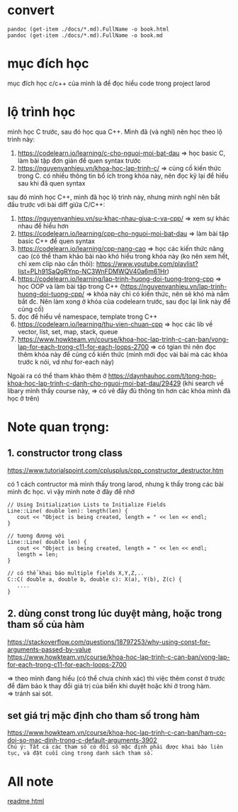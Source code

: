 # convert
```
pandoc (get-item ./docs/*.md).FullName -o book.html
pandoc (get-item ./docs/*.md).FullName -o book.md
```

# mục đích học

mục đích học c/c++ của mình là để đọc hiểu code trong project larod

# lộ trình học
mình học C trước, sau đó học qua C++. Mình đã (và nghĩ) nên học theo lộ trình này:
1. https://codelearn.io/learning/c-cho-nguoi-moi-bat-dau => học basic C, làm bài tập đơn giản để quen syntax trước
2. https://nguyenvanhieu.vn/khoa-hoc-lap-trinh-c/ => củng cố kiến thức trong C. có nhiều thông tin bổ ích trong khóa này, nên đọc kỹ lại để hiểu sau khi đã quen syntax

sau đó mình học C++, mình đã học lộ trình này, nhưng mình nghĩ nên bắt đầu trước với bài diff giữa C/C++:
1. https://nguyenvanhieu.vn/su-khac-nhau-giua-c-va-cpp/ => xem sự khác nhau để hiểu hơn 
2. https://codelearn.io/learning/cpp-cho-nguoi-moi-bat-dau => làm bài tập basic C++ để quen syntax
3. https://codelearn.io/learning/cpp-nang-cao => học các kiến thức nâng cao
(có thể tham khảo bài nào khó hiểu trong khóa này (ko nên xem hết, chỉ xem clip nào cần thôi): https://www.youtube.com/playlist?list=PLh91SaQgRYnp-NC3WnFDMWQV40a6m61Hr)
4. https://codelearn.io/learning/lap-trinh-huong-doi-tuong-trong-cpp => học OOP và làm bài tập trong C++
(https://nguyenvanhieu.vn/lap-trinh-huong-doi-tuong-cpp/ => khóa này chỉ có kiến thức, nên sẽ khó mà nắm bắt đc. Nên làm xong ở khóa của codelearn trước, sau đọc lại link này để củng cố)
5. đọc để hiểu về namespace, template trong C++
6. https://codelearn.io/learning/thu-vien-chuan-cpp => học các lib về vector, list, set, map, stack, queue
7. https://www.howkteam.vn/course/khoa-hoc-lap-trinh-c-can-ban/vong-lap-for-each-trong-c11-for-each-loops-2700 => có tgian thì nên đọc thêm khóa này để củng cố kiến thức (mình mới đọc vài bài mà các khóa trước k nói, vd như for-each này)


Ngoài ra có thể tham khảo thêm ở https://daynhauhoc.com/t/tong-hop-khoa-hoc-lap-trinh-c-danh-cho-nguoi-moi-bat-dau/29429 (khi search về libary mình thấy course này, => có vẻ đầy đủ thông tin hơn các khóa mình đã học ở trên)
# Note quan trọng:

## 1. constructor trong class
https://www.tutorialspoint.com/cplusplus/cpp_constructor_destructor.htm

có 1 cách contructor mà mình thấy trong larod, nhưng k thấy trong các bài mình đc học. vì vậy mình note ở đây để nhớ

```
// Using Initialization Lists to Initialize Fields
Line::Line( double len): length(len) {
   cout << "Object is being created, length = " << len << endl;
}

// tương đương với
Line::Line( double len) {
   cout << "Object is being created, length = " << len << endl;
   length = len;
}

// có thể khai báo multiple fields X,Y,Z,..
C::C( double a, double b, double c): X(a), Y(b), Z(c) {
   ....
}

```

## 2. dùng const trong lúc duyệt mảng, hoặc trong tham số của hàm
https://stackoverflow.com/questions/18797253/why-using-const-for-arguments-passed-by-value  
https://www.howkteam.vn/course/khoa-hoc-lap-trinh-c-can-ban/vong-lap-for-each-trong-c11-for-each-loops-2700

=> theo mình đang hiểu (có thể chưa chính xác) thì việc thêm const ở trước để đảm bảo k thay đổi giá trị của biến khi duyệt hoặc khi ở trong hàm.  
=> tránh sai sót.

## set giá trị mặc định cho tham số trong hàm
https://www.howkteam.vn/course/khoa-hoc-lap-trinh-c-can-ban/ham-co-doi-so-mac-dinh-trong-c-default-arguments-3902  
`Chú ý: Tất cả các tham số có đối số mặc định phải được khai báo liên tục, và đặt cuối cùng trong danh sách tham số.`



# All note
[readme html](book.html)
